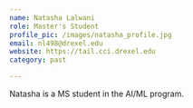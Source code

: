 ```yaml
---
name: Natasha Lalwani
role: Master's Student
profile_pic: /images/natasha_profile.jpg
email: nl498@drexel.edu
website: https://tail.cci.drexel.edu
category: past

---
```


Natasha is a MS student in the AI/ML program.
